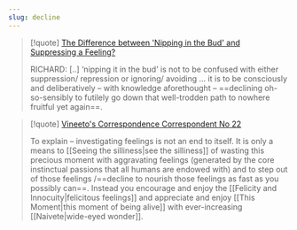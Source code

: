 ```yaml
---
slug: decline
---
```

> [!quote] [The Difference between 'Nipping in the Bud'
and Suppressing a Feeling?](https://actualfreedom.com.au/sundry/frequentquestions/FAQ57a.htm)
> 
> RICHARD: [..] ‘nipping it in the bud’ is not to be confused with either suppression/ repression or ignoring/ avoiding ... it is to be consciously and deliberatively – with knowledge aforethought – ==declining oh-so-sensibly to futilely go down that well-trodden path to nowhere fruitful yet again==.

> [!quote] [Vineeto's Correspondence Correspondent No 22](https://actualfreedom.com.au/actualism/vineeto/generalcorrespondence/vincorr22.htm)
> 
> To explain – investigating feelings is not an end to itself. It is only a means to [[Seeing the silliness|see the silliness]] of wasting this precious moment with aggravating feelings (generated by the core instinctual passions that all humans are endowed with) and to step out of those feelings /==decline to nourish those feelings as fast as you possibly can==. Instead you encourage and enjoy the [[Felicity and Innocuity|felicitous feelings]] and appreciate and enjoy [[This Moment|this moment of being alive]] with ever-increasing [[Naivete|wide-eyed wonder]].
